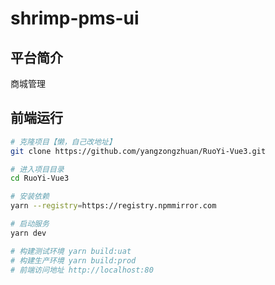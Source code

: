# shrimp-pms-ui

## 平台简介

商城管理

## 前端运行

```bash
# 克隆项目【懒，自己改地址】
git clone https://github.com/yangzongzhuan/RuoYi-Vue3.git

# 进入项目目录
cd RuoYi-Vue3

# 安装依赖
yarn --registry=https://registry.npmmirror.com

# 启动服务
yarn dev

# 构建测试环境 yarn build:uat
# 构建生产环境 yarn build:prod
# 前端访问地址 http://localhost:80
```

